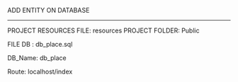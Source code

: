 ADD ENTITY ON DATABASE
_______________________________
PROJECT RESOURCES FILE: resources
PROJECT FOLDER: Public

FILE DB : db_place.sql

DB_Name: db_place

Route: localhost/index


